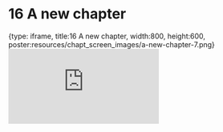 # 16 A new chapter
 
{type: iframe, title:16 A new chapter, width:800, height:600, poster:resources/chapt_screen_images/a-new-chapter-7.png}
![](https://datatrail-jhu.github.io/python/no_toc/a-new-chapter-7.html)
 

 
